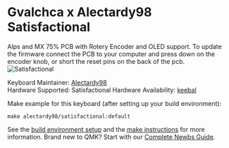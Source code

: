 # Gvalchca x Alectardy98 Satisfactional

Alps and MX 75% PCB with Rotery Encoder and OLED support. To update the firmware connect the PCB to your computer and press down on the encoder knob, or short the reset pins on the back of the pcb.
![Satisfactional](https://i.imgur.com/LnWJB0C.png)

Keyboard Maintainer: [Alectardy98](https://github.com/alectardy98)  
Hardware Supported: Satisfactional
Hardware Availability: [keebal](https://keebal.com)

Make example for this keyboard (after setting up your build environment):

    make alectardy98/satisfactional:default

See the [build environment setup](https://docs.qmk.fm/#/getting_started_build_tools) and the [make instructions](https://docs.qmk.fm/#/getting_started_make_guide) for more information. Brand new to QMK? Start with our [Complete Newbs Guide](https://docs.qmk.fm/#/newbs).
